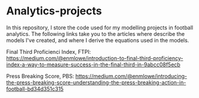 # Analytics-projects
In this repository, I store the code used for my modelling projects in football analytics. The following links take you to the articles where describe the models I've created, and where I derive the equations used in the models. 

Final Third Proficienci Index, FTPI: https://medium.com/@enmlowe/introduction-to-final-third-proficiency-index-a-way-to-measure-success-in-the-final-third-in-9abcc08f5ecb

Press Breaking Score, PBS: https://medium.com/@enmlowe/introducing-the-press-breaking-score-understanding-the-press-breaking-action-in-football-bd34d351c315
